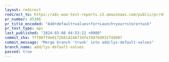 ```yaml
---
layout: redirect
redirect_to: https://a8c-woo-test-reports.s3.amazonaws.com/public/pr/45306/api/index.html
pr_number: 45306
pr_title_encoded: "Add+default+values+for+Launch+your+store+task"
pr_test_type: api
last_published: "2024-03-08 04:53:22 +0000"
commit_sha: fff80ffde0172b61424673dfe7487b99327dd907
commit_message: "Merge branch 'trunk' into add/lys-default-values"
branch_name: add/lys-default-values
passed: true
---
```

